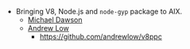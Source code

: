 - Bringing V8, Node.js and `node-gyp` package to AIX.
  - [Michael Dawson](https://github.com/mhdawson)
  - [Andrew Low](https://github.com/andrewlow)
    - https://github.com/andrewlow/v8ppc
